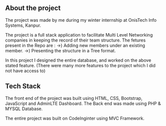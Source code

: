 ## About the project

The project was made by me during my winter internship at OnisTech Info Systems, Kanpur.

The project is a full stack application to facilitate Multi Level Networking companies in keeping the record of their team structure.
The fetures present in the Repo are :
 ->) Adding new members under an existing member.
 ->) Presenting the structure in a Tree format.

 In this project I designed the entire database, and worked on the above stated feature.
 (There were many more features to the project which I did not have access to)

 ## Tech Stack

The front end of the project was built using HTML, CSS, Bootstrap, JavaScript and AdminLTE Dashboard.
The Back end was made using PHP & MYSQL Database.

The entire project was built on CodeInginter using MVC Framework.